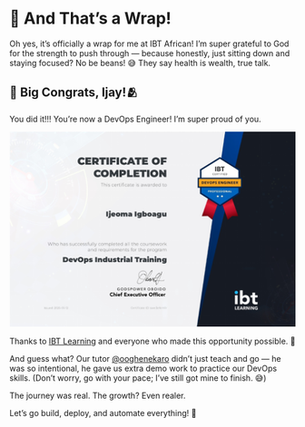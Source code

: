# 🎉 And That’s a Wrap!

Oh yes, it’s officially a wrap for me at IBT African! I’m super grateful to God for the strength to push through — because honestly, just sitting down and staying focused? No be beans! 😅
They say health is wealth, true talk.

## 🧡 Big Congrats, Ijay!🫂

You did it!!! You’re now a DevOps Engineer! I’m super proud of you.

<img src="ijay.png" alt="IBT CERTIFICATE"/>


Thanks to [IBT Learning](https://ibtlearning.africa/) and everyone who made this opportunity possible. 🙏

And guess what? Our tutor [@ooghenekaro](https://github.com/ooghenekaro) didn’t just teach and go — he was so intentional, he gave us extra demo work to practice our DevOps skills. (Don’t worry, go with your pace; I’ve still got mine to finish. 😅)


The journey was real. The growth? Even realer.

Let’s go build, deploy, and automate everything! 🚀


